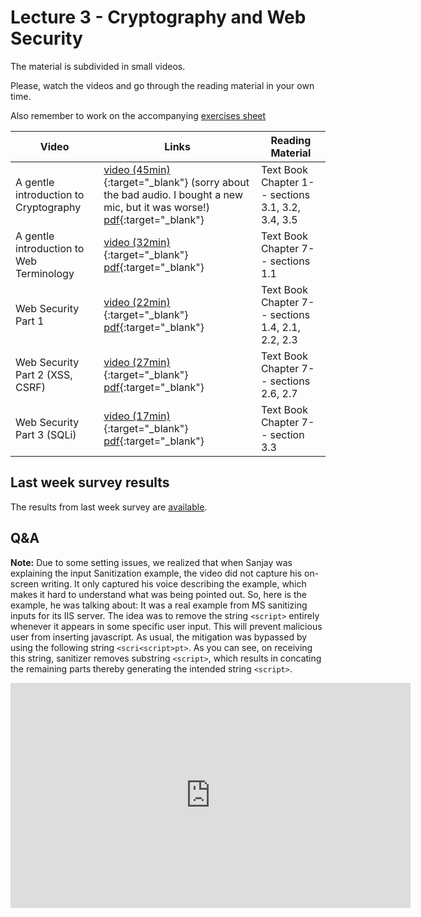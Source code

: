 # Lecture 3 - Cryptography and Web Security

The material is subdivided in small videos.

Please, watch the videos and go through the reading material in your own time.

Also remember to work on the accompanying [exercises sheet](../exercises/EXERCISES3.html)

| Video                   | Links                     |        Reading Material                                                                                                                                                                                      |
|-------------------------|---------------------------|----------------------------------------------------------------------------------------------------------------------------------------------------------------------------------------------|
| A gentle introduction to Cryptography | [video (45min)](https://web.microsoftstream.com/video/1fdf3361-4fbe-4f2b-9f8a-9212ff7ec097){:target="_blank"} (sorry about the bad audio. I bought a new mic, but it was worse!) [pdf](../slides/W3/W3-L1-Intro-Crypto.pdf){:target="_blank"} | Text Book Chapter 1-- sections 3.1, 3.2, 3.4, 3.5 |
| A gentle introduction to Web Terminology  | [video (32min)](https://web.microsoftstream.com/video/2650423e-41be-4d97-b629-b48c4a5a1033){:target="_blank"} [pdf](../slides/W3/W3-L2-Intro-BasicWeb.pdf){:target="_blank"} | Text Book Chapter 7-- sections 1.1|
| Web Security Part 1  | [video (22min)](https://web.microsoftstream.com/video/665e8709-b8ec-4fef-90b1-23a3df90a343){:target="_blank"} [pdf](../slides/W3/W3-L3-Intro-WebSec1.pdf){:target="_blank"} | Text Book Chapter 7-- sections 1.4, 2.1, 2.2, 2.3|
| Web Security Part 2 (XSS, CSRF) | [video (27min)](https://web.microsoftstream.com/video/fed8db95-363e-4a5c-b0ef-816f1cea7e47){:target="_blank"} [pdf](../slides/W3/W3-L4-Intro-WebSec2.pdf){:target="_blank"} | Text Book Chapter 7-- sections 2.6, 2.7|
| Web Security Part 3 (SQLi)  | [video (17min)](https://web.microsoftstream.com/video/c2af5b32-8652-40cd-8474-9340237d3fb7){:target="_blank"} [pdf](../slides/W3/W3-L5-Intro-WebSec4.pdf){:target="_blank"} | Text Book Chapter 7-- section 3.3|

## Last week survey results

The results from last week survey are [available](../surveys/week2.html).

## Q&A
**Note:** Due to some setting issues, we realized that when Sanjay was explaining the input Sanitization example, the video did not capture his on-screen writing. It only captured his voice describing the example, which makes it hard to understand what was being pointed out. So, here is the example, he was talking about: It was a real example from MS sanitizing inputs for its IIS server. The idea was to remove the string `<script>` entirely whenever it appears in some specific user input. This will prevent malicious user from inserting javascript. As usual, the mitigation was bypassed by using the following string `<scri<script>pt>`. As you can see, on receiving this string, sanitizer removes substring `<script>`, which results in concating the remaining parts thereby generating the intended string `<script>`.

<iframe width="640" height="360" src="https://web.microsoftstream.com/embed/video/6b66ca13-12ab-4bde-9f97-1150234ae3aa?autoplay=false&amp;showinfo=true&amp;st=4" allowfullscreen style="border:none;"></iframe>
